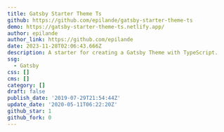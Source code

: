 ```yaml
---
title: Gatsby Starter Theme Ts
github: https://github.com/epilande/gatsby-starter-theme-ts
demo: https://gatsby-starter-theme-ts.netlify.app/
author: epilande
author_link: https://github.com/epilande
date: 2023-11-28T02:06:43.666Z
description: A starter for creating a Gatsby Theme with TypeScript.
ssg:
  - Gatsby
css: []
cms: []
category: []
draft: false
publish_date: '2019-07-29T21:54:44Z'
update_date: '2020-05-11T06:22:20Z'
github_star: 1
github_fork: 0
---
```

